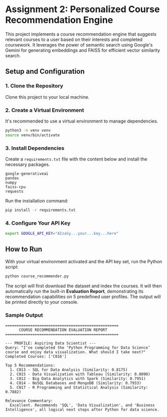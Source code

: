 # Assignment 2: Personalized Course Recommendation Engine

This project implements a course recommendation engine that suggests relevant courses to a user based on their interests and completed coursework. It leverages the power of semantic search using Google's Gemini for generating embeddings and FAISS for efficient vector similarity search.

##  Setup and Configuration

### 1. Clone the Repository
Clone this project to your local machine.

### 2. Create a Virtual Environment
It's recommended to use a virtual environment to manage dependencies.

```bash
python3 -m venv venv
source venv/bin/activate  
```

### 3. Install Dependencies
Create a `requirements.txt` file with the content below and install the necessary packages.

```
google-generativeai
pandas
numpy
faiss-cpu
requests
```

Run the installation command:
```bash
pip install -r requirements.txt
```

### 4. Configure Your API Key

```bash
export GOOGLE_API_KEY="AIzaSy...your...key...here"
```

## How to Run

With your virtual environment activated and the API key set, run the Python script:

```bash
python course_recommender.py
```

The script will first download the dataset and index the courses. It will then automatically run the built-in **Evaluation Report**, demonstrating its recommendation capabilities on 5 predefined user profiles. The output will be printed directly to your console.

### Sample Output

```
==================================================
      COURSE RECOMMENDATION EVALUATION REPORT
==================================================

--- PROFILE: Aspiring Data Scientist ---
Query: "I’ve completed the ‘Python Programming for Data Science’ course and enjoy data visualization. What should I take next?"
Completed Courses: ['C016']

Top 5 Recommendations:
  1. C013 - SQL for Data Analysis (Similarity: 0.8175)
  2. C015 - Data Visualization with Tableau (Similarity: 0.8090)
  3. C012 - Big Data Analytics with Spark (Similarity: 0.7951)
  4. C014 - NoSQL Databases and MongoDB (Similarity: 0.7933)
  5. C017 - R Programming and Statistical Analysis (Similarity: 0.7882)

Relevance Commentary:
  Excellent. Recommends 'SQL', 'Data Visualization', and 'Business Intelligence', all logical next steps after Python for data science.



